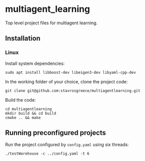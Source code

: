 # multiagent_learning

Top level project files for multiagent learning.

## Installation ##

### Linux ###

Install system dependencies:
```
sudo apt install libboost-dev libeigen3-dev libyaml-cpp-dev
```

In the working folder of your choice, clone the project code:
```
git clone git@github.com:stavrosgreece/multiagentlearning.git
```

Build the code:
```
cd multiagentlearning
mkdir build && cd build
cmake .. && make
```

## Running preconfigured projects

Run the project configured by `config.yaml` using six threads:
```
./testWarehouse -c ../config.yaml -t 6
```

